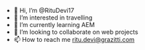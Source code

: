 - 👋 Hi, I’m @RituDevi17
- 👀 I’m interested in travelling
- 🌱 I’m currently learning AEM
- 💞️ I’m looking to collaborate on web projects
- 📫 How to reach me ritu.devi@grazitti.com

<!---
RituDevi17/RituDevi17 is a ✨ special ✨ repository because its `README.md` (this file) appears on your GitHub profile.
You can click the Preview link to take a look at your changes.
--->
